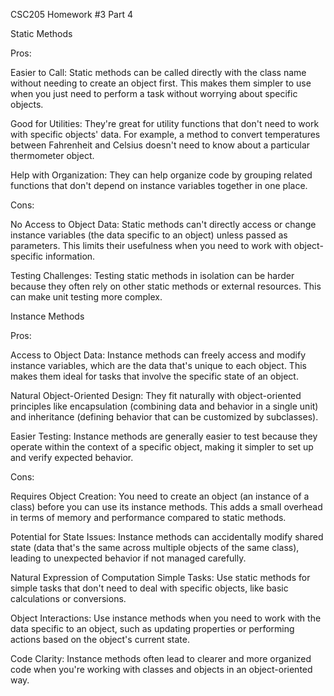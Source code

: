 CSC205 Homework #3 Part 4

Static Methods

Pros:

Easier to Call: Static methods can be called directly with the class name
without needing to create an object first. This makes them simpler to use
when you just need to perform a task without worrying about specific objects.

Good for Utilities: They're great for utility functions that don't need to
work with specific objects' data. For example, a method to convert temperatures
between Fahrenheit and Celsius doesn't need to know about a particular thermometer object.

Help with Organization: They can help organize code by grouping related functions that
don't depend on instance variables together in one place.

Cons:

No Access to Object Data: Static methods can't directly access or change
instance variables (the data specific to an object) unless passed as parameters.
This limits their usefulness when you need to work with object-specific information.

Testing Challenges: Testing static methods in isolation can be harder because
they often rely on other static methods or external resources. This can make unit testing more complex.

Instance Methods

Pros:

Access to Object Data: Instance methods can freely access and modify instance variables,
which are the data that's unique to each object. This makes them ideal for tasks
that involve the specific state of an object.

Natural Object-Oriented Design: They fit naturally with object-oriented principles
like encapsulation (combining data and behavior in a single unit) and inheritance
(defining behavior that can be customized by subclasses).

Easier Testing: Instance methods are generally easier to test because they operate
within the context of a specific object, making it simpler to set up and verify expected behavior.

Cons:

Requires Object Creation: You need to create an object (an instance of a class)
before you can use its instance methods. This adds a small overhead in terms of
memory and performance compared to static methods.

Potential for State Issues: Instance methods can accidentally modify shared state
(data that's the same across multiple objects of the same class), leading to
unexpected behavior if not managed carefully.

Natural Expression of Computation
Simple Tasks: Use static methods for simple tasks that don't need to deal with
specific objects, like basic calculations or conversions.

Object Interactions: Use instance methods when you need to work with the data
specific to an object, such as updating properties or performing actions based on the object's current state.

Code Clarity: Instance methods often lead to clearer and more organized code
when you're working with classes and objects in an object-oriented way.
